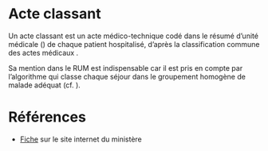 # Acte classant
<!-- SPDX-License-Identifier: MPL-2.0 -->

Un acte classant est un acte médico-technique codé dans le résumé d’unité médicale (<link-previewer href="RUM.html" text="RUM" preview-title="RUM - Résumé d’unité médicale" preview-text="Un résumé d’unité médicale (RUM) est produit à la fin de chaque séjour de malade dans une unité médicale assurant des soins de médecine, chirurgie, obstétrique et odontologie. Il contient des informations d’ordre administratif et médical, codées selon des nomenclatures et des classifications standardisées, afin de bénéficier d’un traitement automatisé." />) de chaque patient hospitalisé, d’après la classification commune des actes médicaux <link-previewer href="CCAM.html" text="CCAM" preview-title="CCAM - Classification commune des actes médicaux" preview-text="La classification commune des actes médicaux est une nomenclature française destinée à coder les gestes pratiqués par les médecins, gestes techniques dans un premier temps puis, par la suite, les actes intellectuels cliniques. " />. 

Sa mention dans le RUM est indispensable car il est pris en compte par l’algorithme qui classe chaque séjour dans le groupement homogène de malade <link-previewer href="GHM.html" text="GHM" preview-title="GHM - Groupe homogène de malades" preview-text="Un groupe homogène de malades regroupe les prises en charge de même nature médicale et économique et constitue la catégorie élémentaire de classification en MCO. " /> adéquat (cf. <link-previewer href="groupage.html" text="groupage" preview-title="Groupage" preview-text="Le groupage est un processus de classement des informations médico-administratives recueillies par les établissements, dans des groupes homogènes :" />).  

# Références

- [Fiche](https://solidarites-sante.gouv.fr/professionnels/gerer-un-etablissement-de-sante-medico-social/financement/financement-des-etablissements-de-sante-10795/financement-des-etablissements-de-sante-glossaire/article/acte-classant) sur le site internet du ministère 

